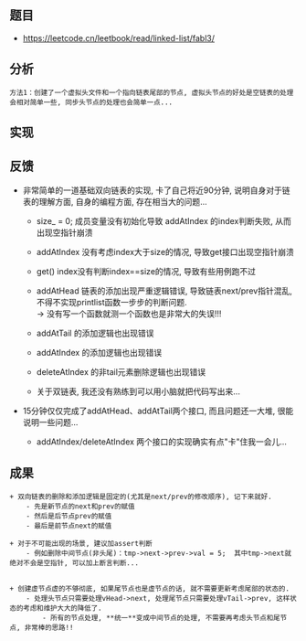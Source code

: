 
## 题目
+ https://leetcode.cn/leetbook/read/linked-list/fabl3/

## 分析
```
方法1：创建了一个虚拟头文件和一个指向链表尾部的节点, 虚拟头节点的好处是空链表的处理会相对简单一些, 同步头节点的处理也会简单一点...
```

## 实现


## 反馈
+ 非常简单的一道基础双向链表的实现, 卡了自己将近90分钟, 说明自身对于链表的理解方面, 自身的编程方面, 存在相当大的问题...
	- size_ = 0;  成员变量没有初始化导致 addAtIndex 的index判断失败, 从而出现空指针崩溃
	- addAtIndex 没有考虑index大于size的情况, 导致get接口出现空指针崩溃
	- get() index没有判断index==size的情况, 导致有些用例跑不过
	- addAtHead  链表的添加出现严重逻辑错误, 导致链表next/prev指针混乱, 不得不实现printlist函数一步步的判断问题.  
		->  没有写一个函数就测一个函数也是非常大的失误!!!
	- addAtTail 的添加逻辑也出现错误
	- addAtIndex 的添加逻辑也出现错误
	- deleteAtIndex 的非tail元素删除逻辑也出现错误

	- 关于双链表, 我还没有熟练到可以用小脑就把代码写出来...

+ 15分钟仅仅完成了addAtHead、addAtTail两个接口, 而且问题还一大堆, 很能说明一些问题...
	- addAtIndex/deleteAtIndex 两个接口的实现确实有点"卡"住我一会儿...


## 成果
	+ 双向链表的删除和添加逻辑是固定的(尤其是next/prev的修改顺序), 记下来就好.
		- 先是新节点的next和prev的赋值
		- 然后是后节点prev的赋值
		- 最后是前节点next的赋值
	
	+ 对于不可能出现的场景, 建议加assert判断
		- 例如删除中间节点(非头尾)：tmp->next->prev->val = 5;  其中tmp->next就绝对不会是空指针, 可以加上断言判断...


	+ 创建虚节点虚的不够彻底, 如果尾节点也是虚节点的话, 就不需要更新考虑尾部的状态的.
		- 处理头节点只需要处理vHead->next, 处理尾节点只需要处理vTail->prev, 这样状态的考虑和维护大大的降低了.
			- 所有的节点处理, **统一**变成中间节点的处理, 不需要再考虑头节点和尾节点, 非常棒的思路!!
